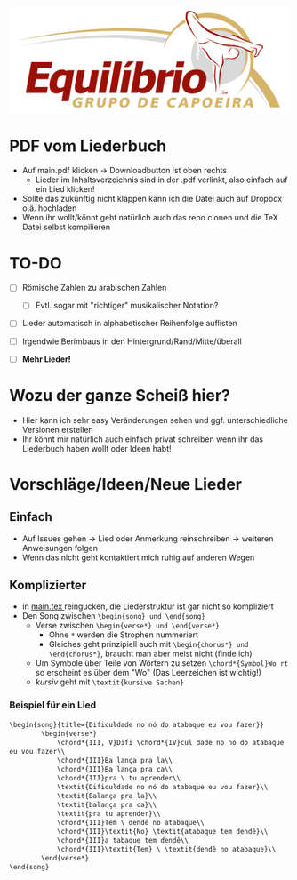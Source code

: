 ![Oi, Equilíbrio!](https://github.com/morrismuehl/CapoeiraEquilibrioLiederbuch/blob/main/equilibrio.png?raw=true) 

# PDF vom Liederbuch

+ Auf main.pdf klicken →  Downloadbutton ist oben rechts
    + Lieder im Inhaltsverzeichnis sind in der .pdf verlinkt, also einfach auf ein Lied klicken!
+ Sollte das zukünftig nicht klappen kann ich die Datei auch auf Dropbox o.ä. hochladen
+ Wenn ihr wollt/könnt geht natürlich auch das repo clonen und die TeX Datei selbst kompilieren



<!-- Wer diesen Link hier entdeckt hat, hat eindeutig zu wenig zu tun! https://drive.google.com/file/d/12-0kGGJtOUCfqCVG2pe8LlUzrcaDV8oy/view?usp=sharing -->


# TO-DO 

- [ ] Römische Zahlen zu arabischen Zahlen
    - [ ] Evtl. sogar mit "richtiger" musikalischer Notation?
- [ ] Lieder automatisch in alphabetischer Reihenfolge auflisten
- [ ] Irgendwie Berimbaus in den Hintergrund/Rand/Mitte/überall
- [ ] **Mehr Lieder!**


# Wozu der ganze Scheiß hier?

+ Hier kann ich sehr easy Veränderungen sehen und ggf. unterschiedliche Versionen erstellen
+ Ihr könnt mir natürlich auch einfach privat schreiben wenn ihr das Liederbuch haben wollt oder Ideen habt! 


# Vorschläge/Ideen/Neue Lieder

## Einfach

+ Auf Issues gehen →  Lied oder Anmerkung reinschreiben →  weiteren Anweisungen folgen
+ Wenn das nicht geht kontaktiert mich ruhig auf anderen Wegen

## Komplizierter

+ in [main.tex ](https://github.com/morrismuehl/CapoeiraEquilibrioLiederbuch/blob/main/main.tex) reingucken, die Liederstruktur ist gar nicht so kompliziert  
+ Den Song zwischen ``\begin{song} und \end{song}``
    + Verse zwischen ``\begin{verse*} und \end{verse*}``
        + Ohne `*` werden die Strophen nummeriert
        + Gleiches geht prinzipiell auch mit ``\begin{chorus*} und \end{chorus*}``, braucht man aber meist nicht (finde ich)
    + Um Symbole über Teile von Wörtern zu setzen ``\chord*{Symbol}Wo rt`` so erscheint es über dem "Wo" (Das Leerzeichen ist wichtig!)
    + *kursiv* geht mit `\textit{kursive Sachen}`

### Beispiel für ein Lied

```
\begin{song}{title={Dificuldade no nó do atabaque eu vou fazer}}
        \begin{verse*}
            \chord*{III, V}Difi \chord*{IV}cul dade no nó do atabaque eu vou fazer\\
            \chord*{III}Ba lança pra la\\
            \chord*{III}Ba lança pra ca\\
            \chord*{III}pra \ tu aprender\\
            \textit{Dificuldade no nó do atabaque eu vou fazer}\\
            \textit{Balança pra la}\\
            \textit{balança pra ca}\\
            \textit{pra tu aprender}\\
            \chord*{III}Tem \ dendê no atabaque\\
            \chord*{III}\textit{No} \textit{atabaque tem dendê}\\
            \chord*{III}a tabaque tem dendê\\
            \chord*{III}\textit{Tem} \ \textit{dendê no atabaque}\\
        \end{verse*}
\end{song}
```


